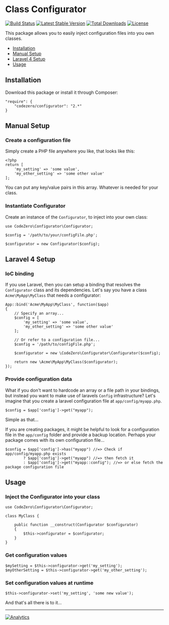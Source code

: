 # Class Configurator #

[![Build Status](https://travis-ci.org/codezero-be/configurator.svg?branch=master)](https://travis-ci.org/codezero-be/configurator)
[![Latest Stable Version](https://poser.pugx.org/codezero/configurator/v/stable.svg)](https://packagist.org/packages/codezero/configurator)
[![Total Downloads](https://poser.pugx.org/codezero/configurator/downloads.svg)](https://packagist.org/packages/codezero/configurator)
[![License](https://poser.pugx.org/codezero/configurator/license.svg)](https://packagist.org/packages/codezero/configurator)

This package allows you to easily inject configuration files into you own classes.

- [Installation](#installation)
- [Manual Setup](#manual-setup)
- [Laravel 4 Setup](#laravel-4-setup)
- [Usage](#usage)

## Installation ##

Download this package or install it through Composer:

    "require": {
    	"codezero/configurator": "2.*"
    }

## Manual Setup ##

### Create a configuration file ###

Simply create a PHP file anywhere you like, that looks like this:

	<?php
	return [
	    'my_setting' => 'some value',
	    'my_other_setting' => 'some other value'
	];

You can put any key/value pairs in this array. Whatever is needed for your class.

### Instantiate Configurator ###

Create an instance of the `Configurator`, to inject into your own class:

    use CodeZero\Configurator\Configurator;

    $config = '/path/to/your/configFile.php';

    $configurator = new Configurator($config);

## Laravel 4 Setup ##

### IoC binding ###

If you use Laravel, then you can setup a binding that resolves the `Configurator` class and its dependencies. Let's say you have a class `Acme\MyApp\MyClass` that needs a configurator:

	App::bind('Acme\MyApp\MyClass', function($app)
    {
		// Specify an array...
        $config = [
            'my_setting' => 'some value',
            'my_other_setting' => 'some other value'
        ];

		// Or refer to a configuration file...
		$config = '/path/to/configFile.php';

        $configurator = new \CodeZero\Configurator\Configurator($config);

        return new \Acme\MyApp\MyClass($configurator);
    });

### Provide configuration data ###

What if you don't want to hardcode an array or a file path in your bindings, but instead you want to make use of laravels `Config` infrastructure?
Let's imagine that you create a laravel configuration file at `app/config/myapp.php`.

	$config = $app['config']->get("myapp");

Simple as that...

If you are creating packages, it might be helpful to look for a configuration file in the `app/config` folder and provide a backup location. Perhaps your package comes with its own configuration file...

	$config = $app['config']->has("myapp") //=> Check if app/config/myapp.php exists
            ? $app['config']->get("myapp") //=> then fetch it
            : $app['config']->get("myapp::config"); //=> or else fetch the package configuration file

## Usage ##

### Inject the Configurator into your class ###

    use CodeZero\Configurator\Configurator;

    class MyClass {

        public function __construct(Configurator $configurator)
        {
	        $this->configurator = $configurator;
        }
    }

### Get configuration values ###

    $mySetting = $this->configurator->get('my_setting');
    $myOtherSetting = $this->configurator->get('my_other_setting');

### Set configuration values at runtime ###

    $this->configurator->set('my_setting', 'some new value');

And that's all there is to it...

---
[![Analytics](https://ga-beacon.appspot.com/UA-58876018-1/codezero-be/configurator)](https://github.com/igrigorik/ga-beacon)